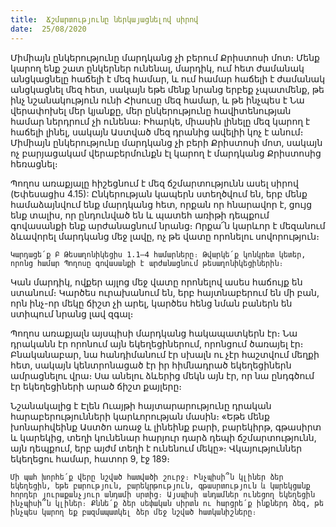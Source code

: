 ```yaml
---
title:  Ճշմարտությունը ներկայացնելով սիրով
date:  25/08/2020
---
```


Միմիայն ընկերությունը մարդկանց չի բերում Քրիստոսի մոտ։ Մենք կարող ենք շատ ընկերներ ունենալ, մարդիկ, ում հետ ժամանակ անցկացնելը հաճելի է մեզ համար, և ում համար հաճելի է ժամանակ անցկացնել մեզ հետ, սակայն եթե մենք նրանց երբեք չպատմենք, թե ինչ նշանակություն ունի Հիսուսը մեզ համար, և թե ինչպես է Նա վերափոխել մեր կյանքը, մեր ընկերությունը հավիտենության համար ներդրում չի ունենա։ Իհարկե, միասին լինելը մեզ կարող է հաճելի լինել, սակայն Աստված մեզ դրանից ավելիի կոչ է անում։ Միմիայն ընկերությունը մարդկանց չի բերի Քրիստոսի մոտ, սակայն ոչ բարյացակամ վերաբերմունքն էլ կարող է մարդկանց Քրիստոսից հեռացնել։

Պողոս առաքյալը հիշեցնում է մեզ ճշմարտությունն ասել սիրով (Եփեսացիս 4.15): Ընկերության կապերն ստեղծվում են, երբ մենք համաձայնվում ենք մարդկանց հետ, որքան որ հնարավոր է, ցույց ենք տալիս, որ ընդունված են և պատեհ առիթի դեպքում գովասանքի ենք արժանացնում նրանց։ Որքա՜ն կարևոր է մեզանում ձևավորել մարդկանց մեջ լավը, ոչ թե վատը որոնելու սովորություն։

`Կարդացե՛ք Բ Թեսաղոնիկեցիս 1.1–4 համարները։ Թվարկե՛ք կոնկրետ կետեր, որոնց համար Պողոսը գովասանքի է արժանացնում թեսաղոնիկեցիներին։`

Կան մարդիկ, ովքեր այլոց մեջ վատը որոնելով ասես հաճույք են ստանում։ Կարծես ուրախանում են, երբ հայտնաբերում են մի բան, որն ինչ-որ մեկը ճիշտ չի արել, կարծես հենց նման բաներն են ստիպում նրանց լավ զգալ։

Պողոս առաքյալն այսպիսի մարդկանց հակապատկերն էր։ Նա դրականն էր որոնում այն եկեղեցիներում, որոնցում ծառայել էր։ Բնականաբար, նա հանդիմանում էր սխալն ու չէր հաշտվում մեղքի հետ, սակայն կենտրոնացած էր իր հիմնադրած եկեղեցիներն ամրացնելու վրա։ Սա անելու ձևերից մեկն այն էր, որ նա ընդգծում էր եկեղեցիների արած ճիշտ քայլերը։

Նշանակալից է Էլեն Ուայթի հայտարարությունը դրական հարաբերությունների կարևորության մասին։ «Եթե մենք խոնարհվեինք Աստծո առաջ և լինեինք բարի, բարեկիրթ, գթասիրտ և կարեկից, տեղի կունենար հարյուր դարձ դեպի ճշմարտությունն, այն դեպքում, երբ այժմ տեղի է ունենում մեկը»։ Վկայություններ եկեղեցու համար, հատոր 9, էջ 189։

`Մի պահ խորհե՛ք վերը նշված հատվածի շուրջ։ Ինչպիսի՞ն կլիներ ձեր եկեղեցին, եթե բարություն, բարեկրթություն, գթասրտություն և կարեկցանք հորդեր յուրաքանչյուր անդամի սրտից։ Այսպիսի անդամներ ունեցող եկեղեցին ինչպիսի՞ն կլիներ։ Քննե՛ք ձեր սեփական սիրտն ու հարցրե՛ք ինքներդ ձեզ, թե ինչպես կարող եք բազմապատկել ձեր մեջ նշված հատկանիշները։`